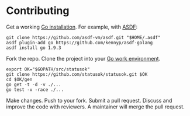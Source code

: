 # Contributing

Get a working [Go installation](http://golang.org/doc/install).
For example, with [ASDF](https://github.com/asdf-vm/asdf):

```
git clone https://github.com/asdf-vm/asdf.git "$HOME/.asdf"
asdf plugin-add go https://github.com/kennyp/asdf-golang
asdf install go 1.9.3
```

Fork the repo. Clone the project into your
[Go work environment](http://golang.org/doc/code.html).

```
export OK="$GOPATH/src/statusok"
git clone https://github.com/statusok/statusok.git $OK
cd $OK/gen
go get -t -d -v ./...
go test -v -race ./...
```

Make changes.
Push to your fork.
Submit a pull request.
Discuss and improve the code with reviewers.
A maintainer will merge the pull request.
